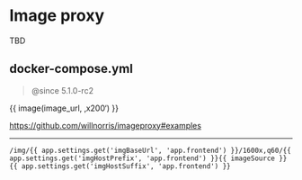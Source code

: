 # Image proxy

TBD

## docker-compose.yml

> @since 5.1.0-rc2

{{ image(image_url, ‚x200‘) }}

https://github.com/willnorris/imageproxy#examples


----

    /img/{{ app.settings.get('imgBaseUrl', 'app.frontend') }}/1600x,q60/{{ app.settings.get('imgHostPrefix', 'app.frontend') }}{{ imageSource }}{{ app.settings.get('imgHostSuffix', 'app.frontend') }}

